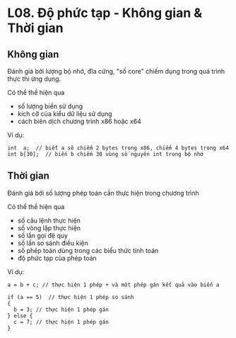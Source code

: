 
# L08. Độ phức tạp - Không gian & Thời gian 


## Không gian  
Đánh giá bởi lượng bộ nhớ, đĩa cứng, "số core" chiếm dụng trong quá trình thực thi ứng dụng.  

Có thể thể hiện qua   
- số lượng biến sử dụng
- kích cỡ của kiểu dữ liệu sử dụng
- cách biên dịch chương trình x86 hoặc x64

Ví dụ:  
```
int  a;  // biết a sẽ chiếm 2 bytes trong x86, chiếm 4 bytes trong x64
int b[30];  // biến b chiếm 30 vùng số nguyên int trong bộ nhớ 
```

## Thời gian
Đánh giá bởi số lượng phép toán cần thực hiện trong chương trình    

Có thể thể hiện qua   
- số câu lệnh thực hiện
- số vòng lặp thực hiện
- số lần gọi đệ quy
- số lần so sánh điều kiện
- số phép toán dùng trong các biểu thức tính toán
- độ phức tạp của phép toán

Ví dụ:  
```
a = b + c; // thực hiện 1 phép + và một phép gán kết quả vào biến a

if (a == 5)  // thực hiện 1 phép so sánh
{
  b = 3; // thực hiện 1 phép gán
} else {
  c = 7; // thực hiện 1 phép gán 
}
```
